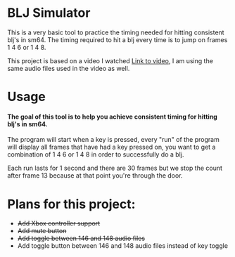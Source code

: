 # BLJ Simulator
This is a very basic tool to practice the timing needed for hitting consistent blj's in sm64. The timing required to hit a blj every time is to jump on frames 1 4 6 or 1 4 8.

This project is based on a video I watched [Link to video](https://www.youtube.com/watch?v=9bqxc33hzpU), I am using the same audio files used in the video as well.

# Usage
#### The goal of this tool is to help you achieve consistent timing for hitting blj's in sm64.

The program will start when a key is pressed, every "run" of the program will display all frames that have had a key pressed on, you want to get a combination of 1 4 6 or 1 4 8 in order to successfully do a blj.

Each run lasts for 1 second and there are 30 frames but we stop the count after frame 13 because at that point you're through the door.


# Plans for this project:
- ~~Add Xbox controller support~~
- ~~Add mute button~~
- ~~Add toggle between 146 and 148 audio files~~
- Add toggle button between 146 and 148 audio files instead of key toggle
